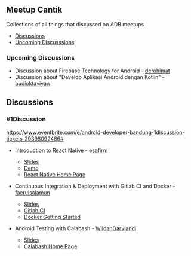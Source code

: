 ## Meetup Cantik
Collections of all things that discussed on ADB meetups

- [Discussions](#discussion)
- [Upcoming Discusssions](#upcoming-disucssion)

### Upcoming Discussions

- Discussion about Firebase Technology for Android - [derohimat](https://github.com/derohimat)
- Discussion about "Develop Aplikasi Android dengan Kotlin" - [budioktaviyan](https://github.com/budioktaviyan)

## Discussions
### #1Discussion

https://www.eventbrite.com/e/android-developer-bandung-1discussion-tickets-29398092486#

- Introduction to React Native - [esafirm](https://github.com/esafirm/)
  - [Slides](https://cdn.rawgit.com/esafirm/esafirm.github.io/master/slide-rn-intro.html)
  - [Demo](https://github.com/esafirm/React-Native-Intro)
  - [React Native Home Page](https://facebook.github.io/react-native/)
  
- Continuous Integration & Deployment with Gitlab CI and Docker - [faerulsalamun](https://github.com/faerulsalamun)
  - [Slides](http://www.slideshare.net/faerul/continuous-integration-continuous-deployment)
  - [Gitlab CI](https://about.gitlab.com/gitlab-ci/)
  - [Docker Getting Started](https://docs.docker.com/engine/getstarted/)
  
- Android Testing with Calabash - [WildanGarviandi](https://github.com/WildanGarviandi)
  - [Slides](http://www.slideshare.net/kellinreaver/android-testing-calabash)
  - [Calabash Home Page](http://calaba.sh/)
